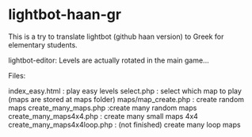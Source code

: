 # lightbot-haan-gr
This is a try to translate lightbot (github haan version) to Greek for elementary students.

lightbot-editor: Levels are actually rotated in the main game...


Files:

index_easy.html : play easy levels
select.php : select which map to play (maps are stored at maps folder)
maps/map_create.php : create random maps
create_many_maps.php :create many random maps
create_many_maps4x4.php : create many small maps 4x4
create_many_maps4x4loop.php : (not finished) create many loop maps



